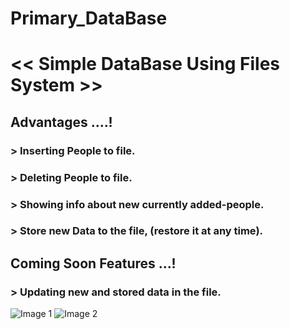 #            Primary_DataBase
# << Simple DataBase Using Files System >>

## Advantages ....!
### > Inserting People to file.
### > Deleting People to file.
### > Showing info about new currently added-people.
### > Store new Data to the file, (restore it at any time).



## Coming Soon Features ...!
### > Updating new and stored data in the file.

  <html>
   <img src="https://cdn.hackr.io/uploads/topics_svg/c.svg" alt="Image 1">
    <img src="https://brandslogos.com/wp-content/uploads/thumbs/c-logo-black-and-white.png" alt="Image 2">
    
  </html>
    
    

